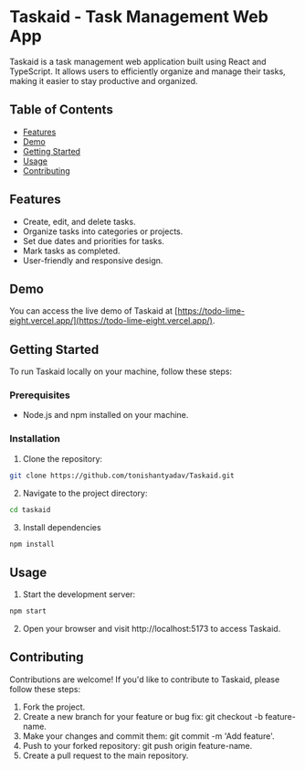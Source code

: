 # Taskaid - Task Management Web App

Taskaid is a task management web application built using React and TypeScript. It allows users to efficiently organize and manage their tasks, making it easier to stay productive and organized.

## Table of Contents

- [Features](#features)
- [Demo](#demo)
- [Getting Started](#getting-started)
- [Usage](#usage)
- [Contributing](#contributing)

## Features

- Create, edit, and delete tasks.
- Organize tasks into categories or projects.
- Set due dates and priorities for tasks.
- Mark tasks as completed.
- User-friendly and responsive design.

## Demo

You can access the live demo of Taskaid at [https://todo-lime-eight.vercel.app/](https://todo-lime-eight.vercel.app/).

## Getting Started

To run Taskaid locally on your machine, follow these steps:

### Prerequisites

- Node.js and npm installed on your machine.

### Installation

1. Clone the repository:

```bash
git clone https://github.com/tonishantyadav/Taskaid.git
```

2. Navigate to the project directory:

```bash
cd taskaid
```

3. Install dependencies

```bash
npm install
```

## Usage

1. Start the development server:

```bash
npm start
```

2. Open your browser and visit http://localhost:5173 to access Taskaid.

## Contributing

Contributions are welcome! If you'd like to contribute to Taskaid, please follow these steps:

1. Fork the project.
2. Create a new branch for your feature or bug fix: git checkout -b feature-name.
3. Make your changes and commit them: git commit -m 'Add feature'.
4. Push to your forked repository: git push origin feature-name.
5. Create a pull request to the main repository.
